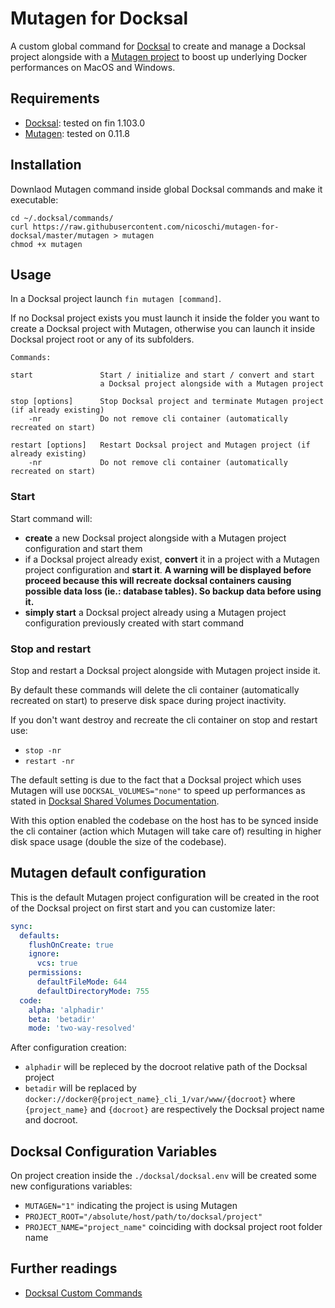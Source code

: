 # Mutagen for Docksal

A custom global command for [Docksal](https://docs.docksal.io/) to create and manage a Docksal project alongside with a [Mutagen project](https://mutagen.io/documentation/orchestration/projects) to boost up underlying Docker performances on MacOS and Windows.

## Requirements

- [Docksal](https://github.com/docksal/docksal): tested on fin 1.103.0
- [Mutagen](https://github.com/mutagen-io/mutagen): tested on 0.11.8

## Installation

Downlaod Mutagen command inside global Docksal commands and make it executable: 

```shell
cd ~/.docksal/commands/
curl https://raw.githubusercontent.com/nicoschi/mutagen-for-docksal/master/mutagen > mutagen
chmod +x mutagen
```

## Usage

In a Docksal project launch `fin mutagen [command]`. 

If no Docksal project exists you must launch it inside the folder you want to create a Docksal project with Mutagen, otherwise you can launch it inside Docksal project root or any of its subfolders.

```text
Commands:

start               Start / initialize and start / convert and start 
                    a Docksal project alongside with a Mutagen project
 
stop [options]      Stop Docksal project and terminate Mutagen project (if already existing)
    -nr             Do not remove cli container (automatically recreated on start)
    
restart [options]   Restart Docksal project and Mutagen project (if already existing)
    -nr             Do not remove cli container (automatically recreated on start)
```

### Start

Start command will: 

- **create** a new Docksal project alongside with a Mutagen project configuration and start them
- if a Docksal project already exist, **convert** it in a project with a Mutagen project configuration and **start it**. **A warning will be displayed before proceed because this will recreate docksal containers causing possible data loss (ie.: database tables). So backup data before using it.**
- **simply start** a Docksal project already using a Mutagen project configuration previously created with start command

### Stop and restart

Stop and restart a Docksal project alongside with Mutagen project inside it. 

By default these commands will delete the cli container (automatically recreated on start) to preserve disk space during project inactivity.

If you don't want destroy and recreate the cli container on stop and restart use:

- `stop -nr`
- `restart -nr`

The default setting is due to the fact that a Docksal project which uses Mutagen will use `DOCKSAL_VOLUMES="none"` to speed up performances as stated in [Docksal Shared Volumes Documentation](https://docs.docksal.io/core/volumes/). 

With this option enabled the codebase on the host has to be synced inside the cli container (action which Mutagen will take care of) resulting in higher disk space usage (double the size of the codebase).

## Mutagen default configuration

This is the default Mutagen project configuration will be created in the root of the Docksal project on first start and you can customize later:

```yaml
sync:
  defaults:
    flushOnCreate: true
    ignore:
      vcs: true
    permissions:
      defaultFileMode: 644
      defaultDirectoryMode: 755
  code:
    alpha: 'alphadir'
    beta: 'betadir'
    mode: 'two-way-resolved'
```

After configuration creation: 

- `alphadir` will be repleced by the docroot relative path of the Docksal project
- `betadir` will be replaced by `docker://docker@{project_name}_cli_1/var/www/{docroot}` where `{project_name}` and `{docroot}` are respectively the Docksal project name and docroot.

## Docksal Configuration Variables

On project creation inside the `./docksal/docksal.env` will be created some new configurations variables: 

- `MUTAGEN="1"` indicating the project is using Mutagen
- `PROJECT_ROOT="/absolute/host/path/to/docksal/project"`
- `PROJECT_NAME="project_name"` coinciding with docksal project root folder name

## Further readings

- [Docksal Custom Commands](https://docs.docksal.io/fin/custom-commands)
